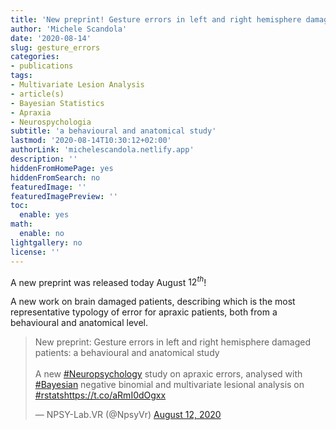 ```yaml
---
title: 'New preprint! Gesture errors in left and right hemisphere damaged patients'
author: 'Michele Scandola'
date: '2020-08-14'
slug: gesture_errors
categories:
- publications
tags:
- Multivariate Lesion Analysis
- article(s)
- Bayesian Statistics
- Apraxia
- Neurospychologia
subtitle: 'a behavioural and anatomical study'
lastmod: '2020-08-14T10:30:12+02:00'
authorLink: 'michelescandola.netlify.app'
description: ''
hiddenFromHomePage: yes
hiddenFromSearch: no
featuredImage: ''
featuredImagePreview: ''
toc:
  enable: yes
math:
  enable: no
lightgallery: no
license: ''
---
```


A new preprint was released today August $12^{th}$!

<!--more-->

A new work on brain damaged patients, describing which is
the most representative typology of error for apraxic patients,
both from a behavioural and anatomical level.

<blockquote class="twitter-tweet"><p lang="en" dir="ltr">New preprint: Gesture errors in left and right hemisphere damaged patients: a behavioural and anatomical study<br><br>A new <a href="https://twitter.com/hashtag/Neuropsychology?src=hash&amp;ref_src=twsrc%5Etfw">#Neuropsychology</a> study on apraxic errors, analysed with <a href="https://twitter.com/hashtag/Bayesian?src=hash&amp;ref_src=twsrc%5Etfw">#Bayesian</a> negative binomial and multivariate lesional analysis on <a href="https://twitter.com/hashtag/rstats?src=hash&amp;ref_src=twsrc%5Etfw">#rstats</a><a href="https://t.co/aRmI0dOgxx">https://t.co/aRmI0dOgxx</a></p>&mdash; NPSY-Lab.VR (@NpsyVr) <a href="https://twitter.com/NpsyVr/status/1293477125782151173?ref_src=twsrc%5Etfw">August 12, 2020</a></blockquote> <script async src="https://platform.twitter.com/widgets.js" charset="utf-8"></script> 
